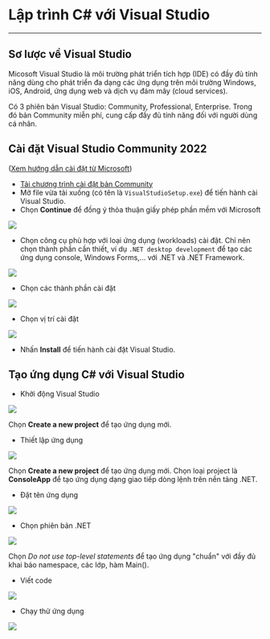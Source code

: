 # Lập trình C# với Visual Studio


---

## Sơ lược về Visual Studio

Micosoft Visual Studio là môi trường phát triển tích hợp (IDE) có đầy đủ tính năng dùng cho phát triển đa dạng các ứng dụng trên môi trường Windows, iOS, Android, ứng dụng web và dịch vụ đám mây (cloud services).

Có 3 phiên bản Visual Studio: Community, Professional, Enterprise. Trong đó bản Community miễn phí, cung cấp đầy đủ tính năng đối với người dùng cá nhân.

## Cài đặt Visual Studio Community 2022

([Xem hướng dẫn cài đặt từ Microsoft](https://learn.microsoft.com/en-us/visualstudio/install/install-visual-studio?view=vs-2022))

- [Tải chương trình cài đặt bản Community](https://visualstudio.microsoft.com/vs/community/)
- Mở file vừa tải xuống (có tên là `VisualStudioSetup.exe`) để tiến hành cài Visual Studio.
- Chọn **Continue** để đồng ý thỏa thuận giấy phép phần mềm với Microsoft
<img src="figs/license-terms.png">

- Chọn công cụ phù hợp với loại ứng dụng (workloads) cài đặt. Chỉ nên chọn thành phần cần thiết, ví dụ `.NET desktop development` để tạo các ứng dụng console, Windows Forms,... với .NET và .NET Framework.
<img src="figs/vs-installer-workloads.png">

- Chọn các thành phần cài đặt
<img src="figs/vs-installer-individual-components.png">

- Chọn vị trí cài đặt
<img src="figs/vs-installer-install-location.PNG">

- Nhấn **Install** để tiến hành cài đặt Visual Studio.

## Tạo ứng dụng C# với Visual Studio

- Khởi động Visual Studio
<img src="figs/vs-create-app-01.PNG">

Chọn **Create a new project** để tạo ứng dụng mới.

- Thiết lập ứng dụng
<img src="figs/vs-create-app-02.PNG">

Chọn **Create a new project** để tạo ứng dụng mới.
Chọn loại project là **ConsoleApp** để tạo ứng dụng dạng giao tiếp dòng lệnh trên nền tảng .NET. 

- Đặt tên ứng dụng
<img src="figs/vs-create-app-03.PNG">

- Chọn phiên bản .NET
<img src="figs/vs-create-app-04.PNG">

Chọn *Do not use top-level statements* để tạo ứng dụng "chuẩn" với đầy đủ khai báo namespace, các lớp, hàm Main(). 

- Viết code
<img src="figs/vs-create-app-05.PNG">

- Chạy thử ứng dụng
<img src="figs/vs-create-app-06.PNG">


